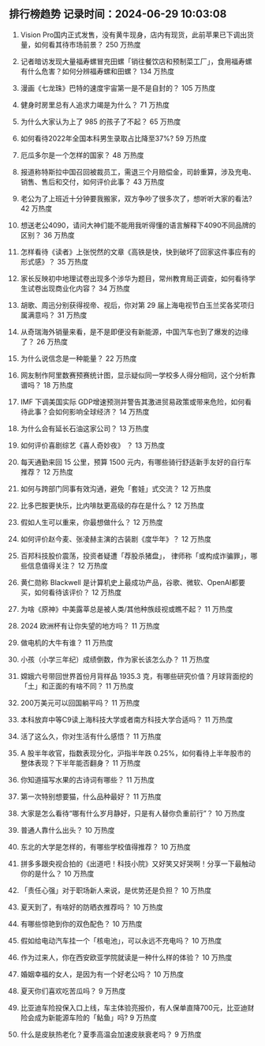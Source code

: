 
## 排行榜趋势 记录时间：2024-06-29 10:03:08
  
  1. Vision Pro国内正式发售，没有黄牛现身，店内有现货，此前苹果已下调出货量，如何看其待市场前景？ 250 万热度
    
  2. 记者暗访发现大量福寿螺冒充田螺「销往餐饮店和预制菜工厂」，食用福寿螺有什么危害？如何分辨福寿螺和田螺？ 134 万热度
    
  3. 漫画《七龙珠》巴特的速度宇宙第一是不是自封的？ 105 万热度
    
  4. 健身时房里总有人追求力竭是为什么？ 71 万热度
    
  5. 为什么大家认为上了 985 的孩子了不起？ 65 万热度
    
  6. 如何看待2022年全国本科男生录取占比降至37%? 59 万热度
    
  7. 厄瓜多尔是一个怎样的国家？ 48 万热度
    
  8. 报道称特斯拉中国召回被裁员工，需退三个月赔偿金，司龄重算，涉及充电、销售、售后和交付，如何评价此事？ 43 万热度
    
  9. 老公为了上班近十分钟要我搬家，双方争吵了很多次了，想听听大家的看法? 42 万热度
    
  10. 想送老公4090，请问大神们能不能用我听得懂的语言解释下4090不同品牌的区别？ 36 万热度
    
  11. 怎样看待《读者》上张悦然的文章《高铁是快，快到破坏了回家这件事应有的形式感》？ 35 万热度
    
  12. 家长反映初中地理试卷出现多个涉华为题目，常州教育局正调查，如何看待学生试卷出现商业化内容？ 34 万热度
    
  13. 胡歌、周迅分别获得视帝、视后，你对第 29 届上海电视节白玉兰奖各奖项归属满意吗？ 31 万热度
    
  14. 从奇瑞海外销量来看，是不是即便没有新能源，中国汽车也到了爆发的边缘了？ 26 万热度
    
  15. 为什么说信念是一种能量？ 22 万热度
    
  16. 网友制作阿里数赛预赛统计图，显示疑似同一学校多人得分相同，这个分析靠谱吗？ 18 万热度
    
  17. IMF 下调美国实际 GDP增速预测并警告其激进贸易政策或带来危险，如何看待此事？会如何影响全球经济？ 14 万热度
    
  18. 为什么会有延长石油这家公司？ 13 万热度
    
  19. 如何评价喜剧综艺《喜人奇妙夜》 ？ 13 万热度
    
  20. 每天通勤来回 15 公里，预算 1500 元内，有哪些骑行舒适新手友好的自行车推荐？ 12 万热度
    
  21. 如何与跨部门同事有效沟通，避免「套娃」式交流？ 12 万热度
    
  22. 比多巴胺更快乐，比内啡肽更高级的存在是什么？ 12 万热度
    
  23. 假如人生可以重来，你最想做什么？ 12 万热度
    
  24. 如何评价赵今麦、张凌赫主演的古装剧《度华年》？ 12 万热度
    
  25. 百邦科技股价震荡，投资者疑遭「荐股杀猪盘」， 律师称「或构成诈骗罪」，哪些信息值得关注？ 12 万热度
    
  26. 黄仁勋称 Blackwell 是计算机史上最成功产品，谷歌、微软、OpenAI都要买，如何看待该评价？ 12 万热度
    
  27. 为啥《原神》中美露莘总是被人类/其他种族歧视或瞧不起？ 11 万热度
    
  28. 2024 欧洲杯有让你失望的地方吗？ 11 万热度
    
  29. 做电机的大牛有谁？ 11 万热度
    
  30. 小孩（小学三年纪）成绩倒数，作为家长该怎么办？ 11 万热度
    
  31. 嫦娥六号带回世界首份月背样品 1935.3 克，有哪些研究价值？月球背面挖的「土」和正面的有啥不同？ 11 万热度
    
  32. 200万美元可以回国躺平吗？ 11 万热度
    
  33. 本科放弃中等C9读上海科技大学或者南方科技大学合适吗？ 11 万热度
    
  34. 活了这么久，你对生活有什么感悟？ 11 万热度
    
  35. A 股半年收官，指数表现分化，沪指半年跌 0.25%，如何看待上半年股市的整体表现？下半年能否翻身？ 11 万热度
    
  36. 你知道描写水果的古诗词有哪些？ 11 万热度
    
  37. 第一次特别想要猫，什么品种最好？ 11 万热度
    
  38. 大家是怎么看待“哪有什么岁月静好，只是有人替你负重前行”？ 10 万热度
    
  39. 普通人靠什么出头？ 10 万热度
    
  40. 东北的大学是怎样的，有哪些学校值得推荐？ 10 万热度
    
  41. 拼多多跟央视合拍的《出道吧！科技小院》又好笑又好哭啊！分享一下最触动你的是什么？ 10 万热度
    
  42. 「责任心强」对于职场新人来说，是优势还是负担？ 10 万热度
    
  43. 夏天到了，有啥好的防晒衣推荐吗？ 10 万热度
    
  44. 有哪些惊艳到你的双色配色？ 10 万热度
    
  45. 假如给电动汽车挂一个「核电池」，可以永远不充电吗？ 10 万热度
    
  46. 作为过来人，你在西安欧亚学院就读是一种什么样的体验？ 10 万热度
    
  47. 婚姻幸福的女人，是因为有一个好老公吗？ 10 万热度
    
  48. 夏天你们喜欢吃苦瓜吗？ 9 万热度
    
  49. 比亚迪车险投保入口上线，车主体验亮报价，有人保单直降700元，比亚迪财险会成为新能源车险的「鲇鱼」吗? 9 万热度
    
  50. 什么是皮肤热老化？夏季高温会加速皮肤衰老吗？ 9 万热度
    